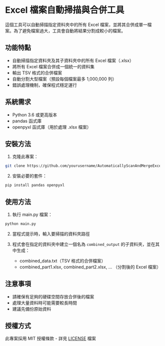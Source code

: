 # Excel 檔案自動掃描與合併工具

這個工具可以自動掃描指定資料夾中的所有 Excel 檔案，並將其合併成單一檔案。為了避免檔案過大，工具會自動將結果分割成較小的檔案。

## 功能特點

- 自動掃描指定資料夾及其子資料夾中的所有 Excel 檔案（.xlsx）
- 將所有 Excel 檔案合併成一個統一的資料集
- 輸出 TSV 格式的合併檔案
- 自動分割大型檔案（預設每個檔案最多 1,000,000 列）
- 錯誤處理機制，確保程式穩定運行

## 系統需求

- Python 3.6 或更高版本
- pandas 函式庫
- openpyxl 函式庫（用於處理 .xlsx 檔案）

## 安裝方法

1. 克隆此專案：
```bash
git clone https://github.com/yourusername/AutomaticallyScanAndMergeExcel.git
```

2. 安裝必要的套件：
```bash
pip install pandas openpyxl
```

## 使用方法

1. 執行 main.py 檔案：
```bash
python main.py
```

2. 當程式提示時，輸入要掃描的資料夾路徑

3. 程式會在指定的資料夾中建立一個名為 `combined_output` 的子資料夾，並在其中生成：
   - combined_data.txt（TSV 格式的合併檔案）
   - combined_part1.xlsx, combined_part2.xlsx, ... （分割後的 Excel 檔案）

## 注意事項

- 請確保有足夠的硬碟空間存放合併後的檔案
- 處理大量資料時可能需要較長時間
- 建議先備份原始資料

## 授權方式

此專案採用 MIT 授權條款 - 詳見 [LICENSE](LICENSE) 檔案